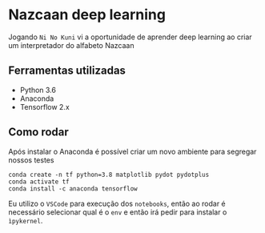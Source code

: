 # Nazcaan deep learning

Jogando `Ni No Kuni` vi a oportunidade de aprender deep learning ao criar um interpretador do alfabeto Nazcaan

## Ferramentas utilizadas

* Python 3.6 
* Anaconda
* Tensorflow 2.x

## Como rodar

Após instalar o Anaconda é possível criar um novo ambiente para segregar nossos testes

```
conda create -n tf python=3.8 matplotlib pydot pydotplus
conda activate tf
conda install -c anaconda tensorflow 
```

Eu utilizo o `VSCode` para execução dos `notebooks`, então ao rodar é necessário selecionar qual é o `env` e então irá pedir para instalar o `ìpykernel`.